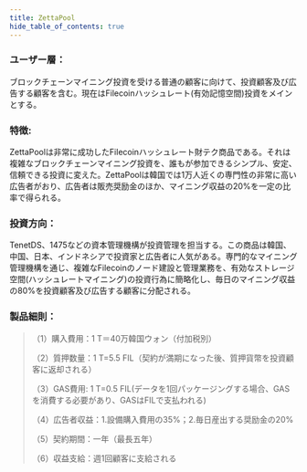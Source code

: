 ```yaml
---
title: ZettaPool
hide_table_of_contents: true
---
```


### ユーザー層：
ブロックチェーンマイニング投資を受ける普通の顧客に向けて、投資顧客及び広告する顧客を含む。現在はFilecoinハッシュレート(有効記憶空間)投資をメインとする。

### 特徴: 
ZettaPoolは非常に成功したFilecoinハッシュレート財テク商品である。それは複雑なブロックチェーンマイニング投資を、誰もが参加できるシンプル、安定、信頼できる投資に変えた。ZettaPoolは韓国では1万人近くの専門性の非常に高い広告者がおり、広告者は販売奨励金のほか、マイニング収益の20%を一定の比率で得られる。

### 投資方向：
TenetDS、1475などの資本管理機構が投資管理を担当する。この商品は韓国、中国、日本、インドネシアで投資家と広告者に人気がある。専門的なマイニング管理機構を通じ、複雑なFilecoinのノード建設と管理業務を、有効なストレージ空間(ハッシュレートマイニング)の投資行為に簡略化し、毎日のマイニング収益の80%を投資顧客及び広告する顧客に分配される。

### 製品細則：

>（1）購入費用：1 T＝40万韓国ウォン（付加税別）
>
>（2）質押数量：1 T=5.5 FIL（契約が満期になった後、質押貨幣を投資顧客に返却される）
>
>（3）GAS費用: 1 T=0.5 FIL(データを1回パッケージングする場合、GASを消費する必要があり、GASはFILで支払われる)
>
>（4）広告者収益：1.設備購入費用の35%；2.毎日産出する奨励金の20%
>
>（5）契約期間：一年（最長五年）
>
>（6）収益支給：週1回顧客に支給される